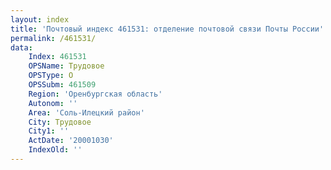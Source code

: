 ```yaml
---
layout: index
title: 'Почтовый индекс 461531: отделение почтовой связи Почты России'
permalink: /461531/
data:
    Index: 461531
    OPSName: Трудовое
    OPSType: О
    OPSSubm: 461509
    Region: 'Оренбургская область'
    Autonom: ''
    Area: 'Соль-Илецкий район'
    City: Трудовое
    City1: ''
    ActDate: '20001030'
    IndexOld: ''
---
```

